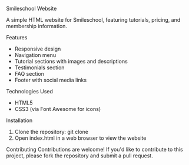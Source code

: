 Smileschool Website

A simple HTML website for Smileschool, featuring tutorials, pricing, and membership information.

Features
- Responsive design
- Navigation menu
- Tutorial sections with images and descriptions
- Testimonials section
- FAQ section
- Footer with social media links

Technologies Used
- HTML5
- CSS3 (via Font Awesome for icons)

Installation
1. Clone the repository: git clone 
2. Open index.html in a web browser to view the website

Contributing
Contributions are welcome! If you'd like to contribute to this project, please fork the repository and submit a pull request.

